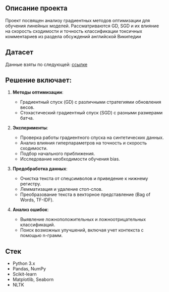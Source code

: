 ## Описание проекта
Проект посвящен анализу градиентных методов оптимизации для обучения линейных моделей. Рассматриваются GD, SGD и их влияние на скорость сходимости и точность классификации токсичных комментариев из раздела обсуждений английской Википедии

## Датасет
Данные взяты по следующей: [ссылке](https://drive.google.com/open?id=1a-O_gckKyVRQPF5RhBxo-RnZBEGpezE0)

## Решение включает:

1. **Методы оптимизации**:
   - Градиентный спуск (GD) с различными стратегиями обновления весов.
   - Стохастический градиентный спуск (SGD) с разными размерами батча.
   
2. **Эксперименты**:
   - Проверка работы градиентного спуска на синтетических данных.
   - Анализ влияния гиперпараметров на точность и скорость сходимости.
   - Подбор начального приближения.
   - Исследование необходимости обучения bias.
   
3. **Предобработка данных**:
   - Очистка текста от спецсимволов и приведение к нижнему регистру.
   - Лемматизация и удаление стоп-слов.
   - Преобразование текста в векторное представление (Bag of Words, TF-IDF).
   
4. **Анализ ошибок**:
   - Выявление ложноположительных и ложноотрицательных классификаций.
   - Поиск возможных улучшений, включая учет контекста с помощью n-грамм.

## Стек
- Python 3.x
- Pandas, NumPy
- Scikit-learn
- Matplotlib, Seaborn
- NLTK
